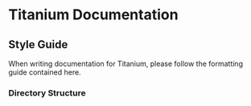 Titanium Documentation
======================

Style Guide
-----------

When writing documentation for Titanium, please follow the formatting guide contained here.

### Directory Structure

